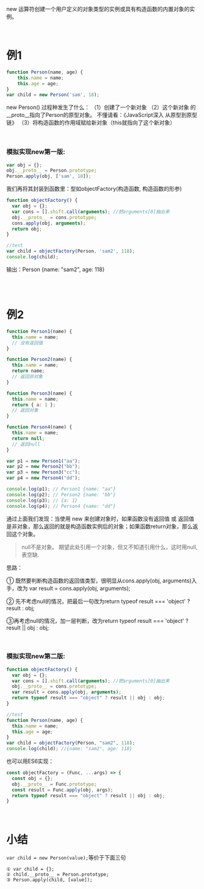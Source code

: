 new 运算符创建一个用户定义的对象类型的实例或具有构造函数的内置对象的实例。

<br>

# 例1
```javascript
function Person(name, age) {
    this.name = name;
    this.age = age;
}
var child = new Person('sam', 18);
```
new Person()  过程种发生了什么：
（1）创建了一个新对象 
（2）这个新对象 的__proto__指向了Person的原型对象。
不懂请看：《JavaScript深入 从原型到原型链》
（3）将构造函数的作用域赋给新对象（this就指向了这个新对象）

<br>

### 模拟实现new第一版:

```javascript
var obj = {};	
obj.__proto__ = Person.prototype;
Person.apply(obj, ['sam', 18]);
```
我们再将其封装到函数里：型如objectFactory(构造函数, 构造函数的形参)
```javascript
function objectFactory() {
  var obj = {};
  var cons = [].shift.call(arguments); //把arguments[0]抽出来
  obj.__proto__ = cons.prototype;
  cons.apply(obj, arguments);
  return obj;
}

//test
var child = objectFactory(Person, 'sam2', 118);
console.log(child);
```
输出：Person {name: "sam2", age: 118}


<br>
<br>

# 例2

```javascript
function Person1(name) {
  this.name = name;
  // 没有返回值
}

function Person2(name) {
  this.name = name;
  return name;
  // 返回非对象
}

function Person3(name) {
  this.name = name;
  return { a: 1 };
  // 返回对象
}

function Person4(name) {
  this.name = name;
  return null;
  // 返回null
}

var p1 = new Person1("aa");
var p2 = new Person2("bb");
var p3 = new Person3("cc");
var p4 = new Person4("dd");

console.log(p1); // Person1 {name: "aa"}
console.log(p2); // Person2 {name: "bb"}
console.log(p3); // {a: 1}
console.log(p4); // Person4 {name: "dd"}
```
通过上面我们发现：当使用 new 来创建对象时，如果函数没有返回值 或 返回值是非对象，那么返回的就是构造函数实例后的对象；如果函数return对象，那么返回这个对象。

> null不是对象。
> 期望此处引用一个对象，但又不知道引用什么，这时用null,表空缺.


思路：

① 既然要判断构造函数的返回值类型，很明显从cons.apply(obj, arguments)入手，改为 var result = cons.apply(obj, arguments);

② 先不考虑null的情况，把最后一句改为return typeof result === 'object' ? result : obj;

③再考虑null的情况，加一层判断，改为return typeof result === 'object' ? result || obj : obj;

<br>

### 模拟实现new第二版:
```javascript
function objectFactory() {
  var obj = {};
  var cons = [].shift.call(arguments); //把arguments[0]抽出来
  obj.__proto__ = cons.prototype;
  var result = cons.apply(obj, arguments);
  return typeof result === "object" ? result || obj : obj;
}

//test
function Person(name, age) {
  this.name = name;
  this.age = age;
}
var child = objectFactory(Person, "sam2", 118);
console.log(child); //{name: "sam2", age: 118}
```

也可以用ES6实现：
```js
const objectFactory = (Func, ...args) => {
  const obj = {};
  obj.__proto__ = Func.prototype;
  const result = Func.apply(obj, args);
  return typeof result === "object" ? result || obj : obj;
}
```
<br>

# 小结

`var child = new Person(value);`等价于下面三句

```
① var child = {}; 
② child.__proto__ = Person.prototype; 
③ Person.apply(child, [value]);
```
